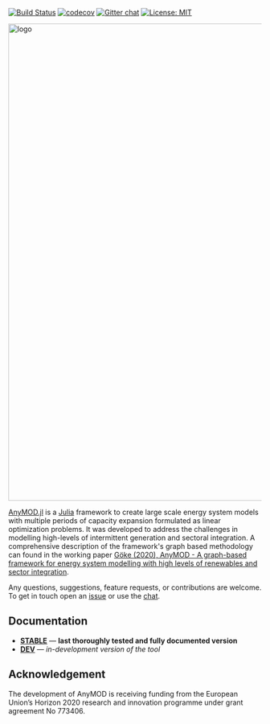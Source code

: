 [![Build Status](https://travis-ci.org/leonardgoeke/AnyMOD.jl.svg?branch=master)](https://travis-ci.org/leonardgoeke/AnyMOD.jl)
[![codecov](https://codecov.io/gh/leonardgoeke/AnyMOD.jl/branch/master/graph/badge.svg)](https://codecov.io/gh/leonardgoeke/AnyMOD.jl)
[![Gitter chat](https://badges.gitter.im/AnyMOD-jl/typedoc.svg)](https://gitter.im/AnyMOD-jl/community)
[![License: MIT](https://img.shields.io/badge/License-MIT-yellow.svg)](https://opensource.org/licenses/MIT)

<img src="docs/src/assets/schriftzug_plus_logo.png" alt="logo" width="950px"/>

[AnyMOD.jl](https://github.com/leonardgoeke/AnyMOD.jl) is a [Julia](https://julialang.org/) framework to create large scale energy system models with multiple periods of capacity expansion formulated as linear optimization problems. It was developed to address the challenges in modelling high-levels of intermittent generation and sectoral integration. A comprehensive description of the framework's graph based methodology can found in the working paper [Göke (2020), AnyMOD - A graph-based framework for energy system modelling with high levels of renewables and sector integration](https://arxiv.org/abs/2004.10184).

Any questions, suggestions, feature requests, or contributions are welcome. To get in touch open an [issue](https://github.com/leonardgoeke/AnyMOD.jl/issues) or use the [chat](https://gitter.im/AnyMOD-jl/community).

## Documentation

- [**STABLE**](https://leonardgoeke.github.io/AnyMOD.jl/stable/) &mdash; **last thoroughly tested and fully documented version**
- [**DEV**](https://leonardgoeke.github.io/AnyMOD.jl/dev/) &mdash; *in-development version of the tool*


## Acknowledgement

The development of AnyMOD is receiving funding from the European Union’s Horizon 2020 research and innovation programme under grant agreement No 773406.
